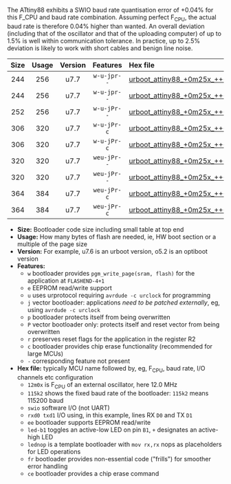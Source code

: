 The ATtiny88 exhibits a SWIO baud rate quantisation error of +0.04% for this F_CPU and baud rate combination. Assuming perfect F<sub>CPU</sub>, the actual baud rate is therefore 0.04% higher than wanted. An overall deviation (including that of the oscillator and that of the uploading computer) of up to 1.5% is well within communication tolerance. In practice, up to 2.5% deviation is likely to work with short cables and benign line noise.

|Size|Usage|Version|Features|Hex file|
|:-:|:-:|:-:|:-:|:--|
|244|256|u7.7|`w-u-jpr--`|[urboot_attiny88_+0m25x_+++0k3_swio_rxd7_txd6_led+d0.hex](https://raw.githubusercontent.com/stefanrueger/urboot.hex/main/mcus/attiny88/external_oscillator/fcpu_+0m25x/br_+++0k3/urboot_attiny88_+0m25x_+++0k3_swio_rxd7_txd6_led+d0.hex)|
|244|256|u7.7|`w-u-jpr--`|[urboot_attiny88_+0m25x_+++0k3_swio_rxd7_txd6_lednop.hex](https://raw.githubusercontent.com/stefanrueger/urboot.hex/main/mcus/attiny88/external_oscillator/fcpu_+0m25x/br_+++0k3/urboot_attiny88_+0m25x_+++0k3_swio_rxd7_txd6_lednop.hex)|
|252|256|u7.7|`w-u-jPr--`|[urboot_attiny88_+0m25x_+++0k3_swio_rxd7_txd6.hex](https://raw.githubusercontent.com/stefanrueger/urboot.hex/main/mcus/attiny88/external_oscillator/fcpu_+0m25x/br_+++0k3/urboot_attiny88_+0m25x_+++0k3_swio_rxd7_txd6.hex)|
|306|320|u7.7|`w-u-jPr-c`|[urboot_attiny88_+0m25x_+++0k3_swio_rxd7_txd6_led+d0_fr_ce.hex](https://raw.githubusercontent.com/stefanrueger/urboot.hex/main/mcus/attiny88/external_oscillator/fcpu_+0m25x/br_+++0k3/urboot_attiny88_+0m25x_+++0k3_swio_rxd7_txd6_led+d0_fr_ce.hex)|
|306|320|u7.7|`w-u-jPr-c`|[urboot_attiny88_+0m25x_+++0k3_swio_rxd7_txd6_lednop_fr_ce.hex](https://raw.githubusercontent.com/stefanrueger/urboot.hex/main/mcus/attiny88/external_oscillator/fcpu_+0m25x/br_+++0k3/urboot_attiny88_+0m25x_+++0k3_swio_rxd7_txd6_lednop_fr_ce.hex)|
|320|320|u7.7|`weu-jPr--`|[urboot_attiny88_+0m25x_+++0k3_swio_rxd7_txd6_ee_led+d0.hex](https://raw.githubusercontent.com/stefanrueger/urboot.hex/main/mcus/attiny88/external_oscillator/fcpu_+0m25x/br_+++0k3/urboot_attiny88_+0m25x_+++0k3_swio_rxd7_txd6_ee_led+d0.hex)|
|320|320|u7.7|`weu-jPr--`|[urboot_attiny88_+0m25x_+++0k3_swio_rxd7_txd6_ee_lednop.hex](https://raw.githubusercontent.com/stefanrueger/urboot.hex/main/mcus/attiny88/external_oscillator/fcpu_+0m25x/br_+++0k3/urboot_attiny88_+0m25x_+++0k3_swio_rxd7_txd6_ee_lednop.hex)|
|364|384|u7.7|`weu-jPr-c`|[urboot_attiny88_+0m25x_+++0k3_swio_rxd7_txd6_ee_led+d0_fr_ce.hex](https://raw.githubusercontent.com/stefanrueger/urboot.hex/main/mcus/attiny88/external_oscillator/fcpu_+0m25x/br_+++0k3/urboot_attiny88_+0m25x_+++0k3_swio_rxd7_txd6_ee_led+d0_fr_ce.hex)|
|364|384|u7.7|`weu-jPr-c`|[urboot_attiny88_+0m25x_+++0k3_swio_rxd7_txd6_ee_lednop_fr_ce.hex](https://raw.githubusercontent.com/stefanrueger/urboot.hex/main/mcus/attiny88/external_oscillator/fcpu_+0m25x/br_+++0k3/urboot_attiny88_+0m25x_+++0k3_swio_rxd7_txd6_ee_lednop_fr_ce.hex)|

- **Size:** Bootloader code size including small table at top end
- **Usage:** How many bytes of flash are needed, ie, HW boot section or a multiple of the page size
- **Version:** For example, u7.6 is an urboot version, o5.2 is an optiboot version
- **Features:**
  + `w` bootloader provides `pgm_write_page(sram, flash)` for the application at `FLASHEND-4+1`
  + `e` EEPROM read/write support
  + `u` uses urprotocol requiring `avrdude -c urclock` for programming
  + `j` vector bootloader: applications *need to be patched externally*, eg, using `avrdude -c urclock`
  + `p` bootloader protects itself from being overwritten
  + `P` vector bootloader only: protects itself and reset vector from being overwritten
  + `r` preserves reset flags for the application in the register R2
  + `c` bootloader provides chip erase functionality (recommended for large MCUs)
  + `-` corresponding feature not present
- **Hex file:** typically MCU name followed by, eg, F<sub>CPU</sub>, baud rate, I/O channels etc configuration
  + `12m0x` is F<sub>CPU</sub> of an external oscillator, here 12.0 MHz
  + `115k2` shows the fixed baud rate of the bootloader: `115k2` means 115200 baud
  + `swio` software I/O (not UART)
  + `rxd0 txd1` I/O using, in this example, lines RX `D0` and TX `D1`
  + `ee` bootloader supports EEPROM read/write
  + `led-b1` toggles an active-low LED on pin `B1`, `+` designates an active-high LED
  + `lednop` is a template bootloader with `mov rx,rx` nops as placeholders for LED operations
  + `fr` bootloader provides non-essential code ("frills") for smoother error handling
  + `ce` bootloader provides a chip erase command
